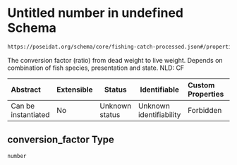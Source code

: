 # Untitled number in undefined Schema

```txt
https://poseidat.org/schema/core/fishing-catch-processed.json#/properties/conversion_factor
```

The conversion factor (ratio) from dead weight to live weight. Depends on combination of fish species, presentation and state. NLD: CF


| Abstract            | Extensible | Status         | Identifiable            | Custom Properties | Additional Properties | Access Restrictions | Defined In                                                                                         |
| :------------------ | ---------- | -------------- | ----------------------- | :---------------- | --------------------- | ------------------- | -------------------------------------------------------------------------------------------------- |
| Can be instantiated | No         | Unknown status | Unknown identifiability | Forbidden         | Allowed               | none                | [fishing-catch-processed.json\*](schemas/core/fishing-catch-processed.json "open original schema") |

## conversion_factor Type

`number`
